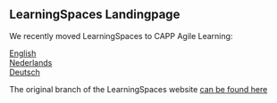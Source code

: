 ## LearningSpaces Landingpage

We recently moved LearningSpaces to CAPP Agile Learning:

[English](https://en.defacto.nl/capp-agile-learning/)  
[Nederlands](https://www.defacto.nl/capp-agile-learning/)  
[Deutsch](https://www.defactolearning.de/capp-agile-learning/)  

The original branch of the LearningSpaces website [can be found here](https://github.com/DefactoSoftware/LearningSpaces-Landing/tree/original)
